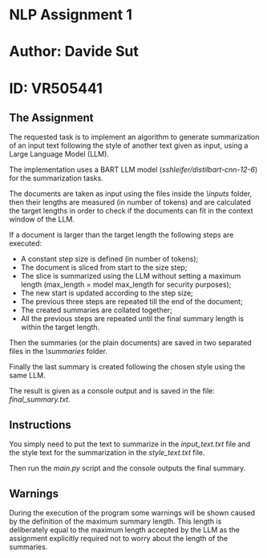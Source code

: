 # NLP Assignment 1
# Author: Davide Sut 
# ID: VR505441

## The Assignment
The requested task is to implement an algorithm to generate summarization of an input text following the style of another text given as input, using a Large Language Model (LLM).

The implementation uses a BART LLM model (_sshleifer/distilbart-cnn-12-6_) for the summarization tasks.

The documents are taken as input using the files inside the _\inputs_ folder, then their lengths are measured (in number of tokens) and are calculated the target lengths in order to check if the documents can fit in the context window of the LLM.

If a document is larger than the target length the following steps are executed:
- A constant step size is defined (in number of tokens);
- The document is sliced from start to the size step;
- The slice is summarized using the LLM without setting a maximum length (max_length = model max_length for security purposes);
- The new start is updated according to the step size;
- The previous three steps are repeated till the end of the document;
- The created summaries are collated together;
- All the previous steps are repeated until the final summary length is within the target length.

Then the summaries (or the plain documents) are saved in two separated files in the _\summaries_ folder.

Finally the last summary is created following the chosen style using the same LLM.

The result is given as a console output and is saved in the file: _final\_summary.txt_.


## Instructions

You simply need to put the text to summarize in the _input\_text.txt_ file and the style text for the summarization in the _style\_text.txt_ file.

Then run the _main.py_ script and the console outputs the final summary.

## Warnings

During the execution of the program some warnings will be shown caused by the definition of the maximum summary length. This length is deliberately equal to the maximum length accepted by the LLM as the assignment explicitly required not to worry about the length of the summaries.
